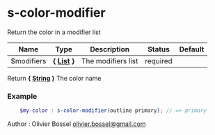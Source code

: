 # s-color-modifier

Return the color in a modifier list


Name  |  Type  |  Description  |  Status  |  Default
------------  |  ------------  |  ------------  |  ------------  |  ------------
$modifiers  |  **{ [List](http://www.sass-lang.com/documentation/file.SASS_REFERENCE.html#lists) }**  |  The modifiers list  |  required  |

Return **{ [String](http://www.sass-lang.com/documentation/file.SASS_REFERENCE.html#sass-script-strings) }** The color name

### Example
```scss
	$my-color : s-color-modifier(outline primary); // => primary
```
Author : Olivier Bossel <olivier.bossel@gmail.com>